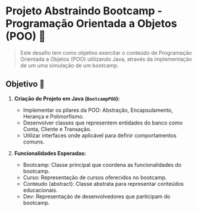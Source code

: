 # Projeto  Abstraindo Bootcamp - Programação Orientada a Objetos (POO) 📕

> Este desafio tem como objetivo exercitar o conteúdo de Programação Orientada a Objetos (POO) utilizando Java, através da implementação de um uma simulação de um bootcamp.

## Objetivo 🎯
1. **Criação do Projeto em Java (`BootcampPOO`):**
   - Implementar os pilares da POO: Abstração, Encapsulamento, Herança e Polimorfismo.
   - Desenvolver classes que representem entidades do banco como Conta, Cliente e Transação.
   - Utilizar interfaces onde aplicável para definir comportamentos comuns.

2. **Funcionalidades Esperadas:**
   - Bootcamp: Classe principal que coordena as funcionalidades do bootcamp.
   - Curso: Representação de cursos oferecidos no bootcamp.
   - Conteudo (abstract): Classe abstrata para representar conteúdos educacionais.
   - Dev: Representação de desenvolvedores que participam do bootcamp.
